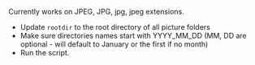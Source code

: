 Currently works on JPEG, JPG, jpg, jpeg extensions.

* Update `rootdir` to the root directory of all picture folders
* Make sure directories names start with YYYY_MM_DD (MM, DD are optional - will default to January or the first if no month)
* Run the script.
